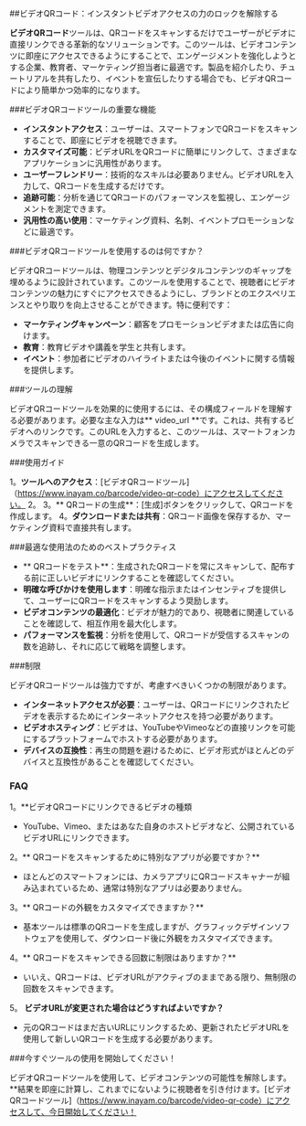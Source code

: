 ##ビデオQRコード：インスタントビデオアクセスの力のロックを解除する

**ビデオQRコード**ツールは、QRコードをスキャンするだけでユーザーがビデオに直接リンクできる革新的なソリューションです。このツールは、ビデオコンテンツに即座にアクセスできるようにすることで、エンゲージメントを強化しようとする企業、教育者、マーケティング担当者に最適です。製品を紹介したり、チュートリアルを共有したり、イベントを宣伝したりする場合でも、ビデオQRコードにより簡単かつ効率的になります。

###ビデオQRコードツールの重要な機能

-  **インスタントアクセス**：ユーザーは、スマートフォンでQRコードをスキャンすることで、即座にビデオを視聴できます。
-  **カスタマイズ可能**：ビデオURLをQRコードに簡単にリンクして、さまざまなアプリケーションに汎用性があります。
-  **ユーザーフレンドリー**：技術的なスキルは必要ありません。ビデオURLを入力して、QRコードを生成するだけです。
-  **追跡可能**：分析を通じてQRコードのパフォーマンスを監視し、エンゲージメントを測定できます。
-  **汎用性の高い使用**：マーケティング資料、名刺、イベントプロモーションなどに最適です。

###ビデオQRコードツールを使用するのは何ですか？

ビデオQRコードツールは、物理コンテンツとデジタルコンテンツのギャップを埋めるように設計されています。このツールを使用することで、視聴者にビデオコンテンツの魅力にすぐにアクセスできるようにし、ブランドとのエクスペリエンスとやり取りを向上させることができます。特に便利です：

-  **マーケティングキャンペーン**：顧客をプロモーションビデオまたは広告に向けます。
-  **教育**：教育ビデオや講義を学生と共有します。
-  **イベント**：参加者にビデオのハイライトまたは今後のイベントに関する情報を提供します。

###ツールの理解

ビデオQRコードツールを効果的に使用するには、その構成フィールドを理解する必要があります。必要な主な入力は** video_url **です。これは、共有するビデオへのリンクです。このURLを入力すると、このツールは、スマートフォンカメラでスキャンできる一意のQRコードを生成します。

###使用ガイド

1。**ツールへのアクセス**：[ビデオQRコードツール]（https://www.inayam.co/barcode/video-qr-code）にアクセスしてください。
2。
3。** QRコードの生成**：[生成]ボタンをクリックして、QRコードを作成します。
4。**ダウンロードまたは共有**：QRコード画像を保存するか、マーケティング資料で直接共有します。

###最適な使用法のためのベストプラクティス

-  ** QRコードをテスト**：生成されたQRコードを常にスキャンして、配布する前に正しいビデオにリンクすることを確認してください。
-  **明確な呼びかけを使用します**：明確な指示またはインセンティブを提供して、ユーザーにQRコードをスキャンするよう奨励します。
-  **ビデオコンテンツの最適化**：ビデオが魅力的であり、視聴者に関連していることを確認して、相互作用を最大化します。
-  **パフォーマンスを監視**：分析を使用して、QRコードが受信するスキャンの数を追跡し、それに応じて戦略を調整します。

###制限

ビデオQRコードツールは強力ですが、考慮すべきいくつかの制限があります。
-  **インターネットアクセスが必要**：ユーザーは、QRコードにリンクされたビデオを表示するためにインターネットアクセスを持つ必要があります。
-  **ビデオホスティング**：ビデオは、YouTubeやVimeoなどの直接リンクを可能にするプラットフォームでホストする必要があります。
-  **デバイスの互換性**：再生の問題を避けるために、ビデオ形式がほとんどのデバイスと互換性があることを確認してください。

### FAQ

1。**ビデオQRコードにリンクできるビデオの種類
-  YouTube、Vimeo、またはあなた自身のホストビデオなど、公開されているビデオURLにリンクできます。

2。** QRコードをスキャンするために特別なアプリが必要ですか？**
- ほとんどのスマートフォンには、カメラアプリにQRコードスキャナーが組み込まれているため、通常は特別なアプリは必要ありません。

3。** QRコードの外観をカスタマイズできますか？**
- 基本ツールは標準のQRコードを生成しますが、グラフィックデザインソフトウェアを使用して、ダウンロード後に外観をカスタマイズできます。

4。** QRコードをスキャンできる回数に制限はありますか？**
- いいえ、QRコードは、ビデオURLがアクティブのままである限り、無制限の回数をスキャンできます。

5。 **ビデオURLが変更された場合はどうすればよいですか？**
- 元のQRコードはまだ古いURLにリンクするため、更新されたビデオURLを使用して新しいQRコードを生成する必要があります。

###今すぐツールの使用を開始してください！

ビデオQRコードツールを使用して、ビデオコンテンツの可能性を解除します。**結果を即座に計算し、これまでにないように視聴者を引き付けます。[ビデオQRコードツール]（https://www.inayam.co/barcode/video-qr-code）にアクセスして、今日開始してください！